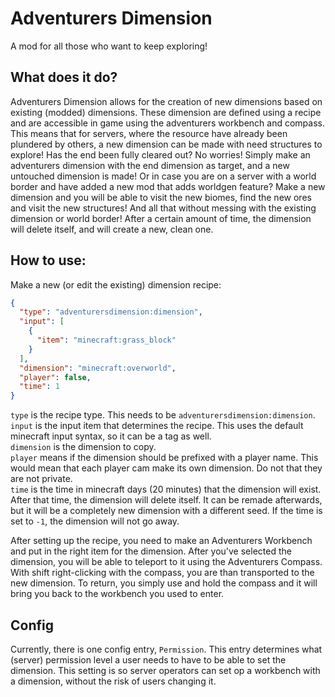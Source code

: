# Adventurers Dimension
A mod for all those who want to keep exploring! 

## What does it do?
Adventurers Dimension allows for the creation of new dimensions based on existing (modded) dimensions.
These dimension are defined using a recipe and are accessible in game using the adventurers workbench and compass.
This means that for servers, where the resource have already been plundered by others, a new dimension can be made with need structures to explore!
Has the end been fully cleared out? No worries! Simply make an adventurers dimension with the end dimension as target, and a new untouched dimension is made!
Or in case you are on a server with a world border and have added a new mod that adds worldgen feature? Make a new dimension and you will be able to visit the new biomes, find the new ores and visit the new structures!
And all that without messing with the existing dimension or world border!
After a certain amount of time, the dimension will delete itself, and will create a new, clean one.

## How to use:
Make a new (or edit the existing) dimension recipe: 
```json
{
  "type": "adventurersdimension:dimension",
  "input": [
    {
      "item": "minecraft:grass_block"
    }
  ],
  "dimension": "minecraft:overworld",
  "player": false,
  "time": 1
}
```
``type`` is the recipe type. This needs to be `adventurersdimension:dimension`.  
``input`` is the input item that determines the recipe. This uses the default minecraft input syntax, so it can be a tag as well.  
``dimension`` is the dimension to copy.  
``player`` means if the dimension should be prefixed with a player name. This would mean that each player cam make its own dimension. Do not that they are not private.  
``time`` is the time in minecraft days (20 minutes) that the dimension will exist. After that time, the dimension will delete itself. It can be remade afterwards, but it will be a completely new dimension with a different seed. If the time is set to `-1`, the dimension will not go away.  
  
After setting up the recipe, you need to make an Adventurers Workbench and put in the right item for the dimension. After you've selected the dimension, you will be able to teleport to it using the Adventurers Compass. 
With shift right-clicking with the compass, you are than transported to the new dimension. To return, you simply use and hold the compass and it will bring you back to the workbench you used to enter.

## Config
Currently, there is one config entry, `Permission`. This entry determines what (server) permission level a user needs to have to be able to set the dimension. This setting is so server operators can set op a workbench with a dimension, without the risk of users changing it. 
